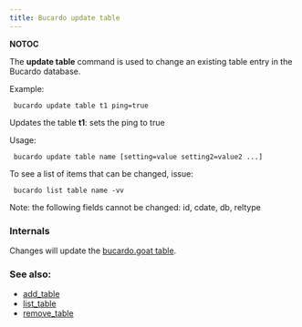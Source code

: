 ```yaml
---
title: Bucardo update table
---
```


__NOTOC__

The **update table** command is used to change an existing table entry in the Bucardo database.

Example:

` bucardo update table t1 ping=true`

Updates the table **t1**: sets the ping to true

Usage:

` bucardo update table name [setting=value setting2=value2 ...]`

To see a list of items that can be changed, issue:

` bucardo list table name -vv`

Note: the following fields cannot be changed: id, cdate, db, reltype

### Internals

Changes will update the [bucardo.goat table](/bucardo.goat_table "wikilink").

### See also:

-   [add_table](/Bucardo/add_table "wikilink")
-   [list_table](/Bucardo/list_table "wikilink")
-   [remove_table](/Bucardo/remove_table "wikilink")
